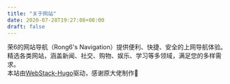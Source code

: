 ```yaml
---
title: "关于网站"
date: 2020-07-28T19:27:08+08:00
draft: false
---
```


荣6的网站导航（Rong6's Navigation）提供便利、快捷、安全的上网导航体验。精选各类网站，涵盖新闻、社交、购物、娱乐、学习等多领域，满足您的多样需求。  
本站由[WebStack-Hugo](https://github.com/shenweiyan/WebStack-Hugo)驱动，感谢原大佬制作🙏